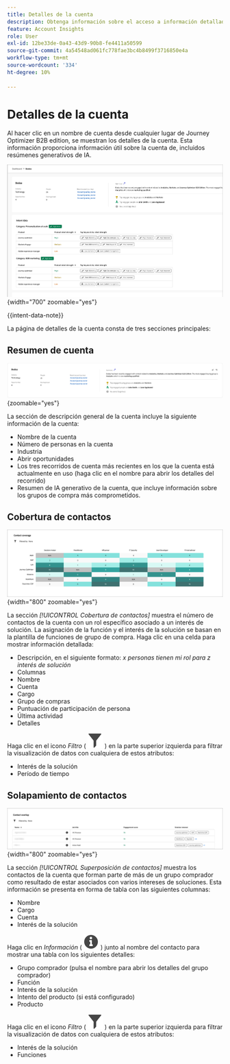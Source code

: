 ```yaml
---
title: Detalles de la cuenta
description: Obtenga información sobre el acceso a información detallada y a resúmenes de IA generativos para cuentas en Journey Optimizer B2B edition.
feature: Account Insights
role: User
exl-id: 12be33de-0a43-43d9-90b8-fe4411a50599
source-git-commit: 4a54548ad061fc778fae3bc4b8499f3716850e4a
workflow-type: tm+mt
source-wordcount: '334'
ht-degree: 10%

---
```


# Detalles de la cuenta

Al hacer clic en un nombre de cuenta desde cualquier lugar de Journey Optimizer B2B edition, se muestran los detalles de la cuenta. Esta información proporciona información útil sobre la cuenta de, incluidos resúmenes generativos de IA.

![Acceder a los detalles de la cuenta](./assets/account-details.png){width="700" zoomable="yes"}

{{intent-data-note}}

La página de detalles de la cuenta consta de tres secciones principales:

## Resumen de cuenta

![Descripción general de la cuenta](./assets/details-page-account-overview.png){zoomable="yes"}

La sección de descripción general de la cuenta incluye la siguiente información de la cuenta:

* Nombre de la cuenta
* Número de personas en la cuenta
* Industria
* Abrir oportunidades
* Los tres recorridos de cuenta más recientes en los que la cuenta está actualmente en uso (haga clic en el nombre para abrir los detalles del recorrido)
* Resumen de IA generativo de la cuenta, que incluye información sobre los grupos de compra más comprometidos.

## Cobertura de contactos

![Cobertura de contacto de la cuenta](./assets/details-page-contact-coverage.png){width="800" zoomable="yes"}

La sección _[!UICONTROL Cobertura de contactos]_ muestra el número de contactos de la cuenta con un rol específico asociado a un interés de solución. La asignación de la función y el interés de la solución se basan en la plantilla de funciones de grupo de compra. Haga clic en una celda para mostrar información detallada:

* Descripción, en el siguiente formato: _x personas tienen mi rol para z interés de solución_
* Columnas
* Nombre
* Cuenta
* Cargo
* Grupo de compras
* Puntuación de participación de persona
* Última actividad
* Detalles

Haga clic en el icono _Filtro_ ( ![Icono de filtro](../assets/do-not-localize/icon-filter.svg) ) en la parte superior izquierda para filtrar la visualización de datos con cualquiera de estos atributos:

* Interés de la solución
* Período de tiempo

## Solapamiento de contactos

![Superposición de contactos de cuenta](./assets/details-page-contact-overlap.png){width="800" zoomable="yes"}

La sección _[!UICONTROL Superposición de contactos]_ muestra los contactos de la cuenta que forman parte de más de un grupo comprador como resultado de estar asociados con varios intereses de soluciones. Esta información se presenta en forma de tabla con las siguientes columnas:

* Nombre
* Cargo
* Cuenta
* Interés de la solución

Haga clic en _Información_ ( ![icono de información](../assets/do-not-localize/icon-info.svg) ) junto al nombre del contacto para mostrar una tabla con los siguientes detalles:

* Grupo comprador (pulsa el nombre para abrir los detalles del grupo comprador)
* Función
* Interés de la solución
* Intento del producto (si está configurado)
* Producto

Haga clic en el icono _Filtro_ ( ![Icono de filtro](../assets/do-not-localize/icon-filter.svg) ) en la parte superior izquierda para filtrar la visualización de datos con cualquiera de estos atributos:

* Interés de la solución
* Funciones
